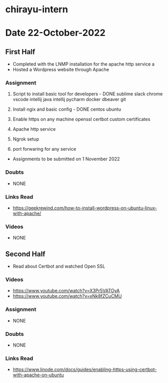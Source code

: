 # chirayu-intern



# Date 22-October-2022

## First Half

- Completed with the LNMP installation for the apache http service a
- Hosted a Wordpress website through Apache 

### Assignment
  1. Script to install basic tool for developers - DONE 
     sublime
     slack
     chrome
     vscode
     intellij java
     intellij pycharm
     docker
     dbeaver
     git
2. Install ngix and basic config - DONE 
   centos
   ubuntu

3. Enable https on any machine
   openssl
   certbot
   custom certificates

4. Apache http service

5. Ngrok setup

6. port forwaring for any service

- Assignments to be submitted on 1 November 2022

### Doubts

- NONE
### Links Read
- https://geekrewind.com/how-to-install-wordpress-on-ubuntu-linux-with-apache/
### Videos
 
- NONE
## Second Half

- Read about Certbot and watched Open SSL
### Videos
      
- https://www.youtube.com/watch?v=X3Pr5VATOyA
- https://www.youtube.com/watch?v=xNk8fZCuCMU

### Assignment

- NONE 

### Doubts

- NONE 
### Links Read

- https://www.linode.com/docs/guides/enabling-https-using-certbot-with-apache-on-ubuntu